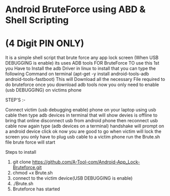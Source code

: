 # Android BruteForce using ABD & Shell Scripting 
#        (4 Digit PIN ONLY)

It is a simple shell script that brute force any app lock screen  (When USB DEBUGGING is enable) its uses ADB tools FOR BruteForce
TO use this 1st you Have to Install the adb Driver in linux to install that you can type the following Command on terminal
(apt-get -y install android-tools-adb android-tools-fastboot)
This will Download all the necessary File required to do bruteforce
once you download adb tools now you only need to enable (usb DEBUGGING) on victims phone

STEP'S :-

Connect victim (usb debugging enable) phone on your laptop using usb cable then type adb devices in terminal 
that will show devies is offline to bring that online disconnect usb from android phone then reconnect usb cable
now again type (adb devices on a terminal) handshake will prompt on a android device click ok now you are good to go when victim will lock the screen you only have to plug usb cable to a victim phone run the Brute.sh file brute force will start

Steps to install

1. git clone https://github.com/A-Tool-com/Android-App_Lock-Bruteforce.git
2. chmod +x Brute.sh
3. connect to the victim device(USB DEBUGGING is enable)
4. ./Brute.sh
5. Bruteforce has started
